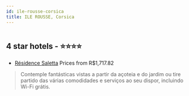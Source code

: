 ```yaml
---
id: ile-rousse-corsica
title: ILE ROUSSE, Corsica
---
```


<center><img src="https://i.travelapi.com/hotels/18000000/17930000/17922100/17922004/cad63d5c_z.jpg" alt="" /></center>


##  4 star hotels - ⭐️⭐️⭐️⭐️

-    [Résidence Saletta](https://www.hurb.com/br/aud/https://www.hurb.com/br/hotels/ile-rousse/residence-saletta-HT-YEHB?cmp=18055) Prices from R$1,717.82
   > Contemple fantásticas vistas a partir da açoteia e do jardim ou tire partido das várias comodidades e serviços ao seu dispor, incluindo Wi-Fi grátis.
